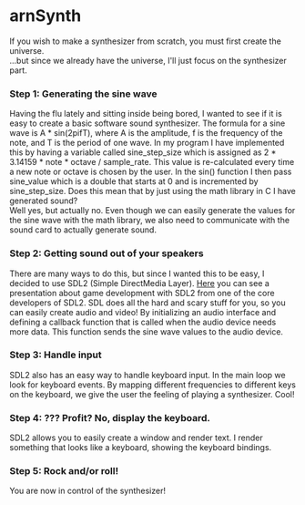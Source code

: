 # arnSynth

If you wish to make a synthesizer from scratch, you must first create the universe.  
...but since we already have the universe, I'll just focus on the synthesizer part.  


### Step 1: Generating the sine wave
Having the flu lately and sitting inside being bored, I wanted to see if it is easy to create a basic software sound synthesizer.
The formula for a sine wave is A * sin(2pifT), where A is the amplitude, f is the frequency of the note, and T is the period of one wave. 
In my program I have implemented this by having a variable called sine_step_size which is assigned as  2 * 3.14159 * note * octave / sample_rate.
This value is re-calculated every time a new note or octave is chosen by the user. In the sin() function I then pass sine_value which is a double that starts at 0 and is incremented by sine_step_size.
Does this mean that by just using the math library in C I have generated sound?  
Well yes, but actually no. Even though we can easily generate the values for the sine wave with the math library, we also need to communicate with the sound card to actually generate sound.

### Step 2: Getting sound out of your speakers

There are many ways to do this, but since I wanted this to be easy, I decided to use SDL2 (Simple DirectMedia Layer). [Here](https://youtu.be/MeMPCSqQ-34) you can see a presentation about game development with SDL2 from one of the core developers of SDL2. SDL does all the hard and scary stuff for you, so you can easily create audio and video!
By initializing an audio interface and defining a callback function that is called when the audio device needs more data. This function sends the sine wave values to the audio device.

### Step 3: Handle input

SDL2 also has an easy way to handle keyboard input. In the main loop we look for keyboard events. By mapping different frequencies to different keys on the keyboard, we give the user the feeling of playing a synthesizer. Cool!

### Step 4: ??? Profit? No, display the keyboard.

SDL2 allows you to easily create a window and render text. I render something that looks like a keyboard, showing the keyboard bindings.

### Step 5: Rock and/or roll!

You are now in control of the synthesizer! 
